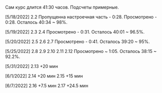 Сам курс длится 41:30 часов.
Подсчеты примерные.

[5/18/2022]
2.2
Пропущенна настроечная часть - 0:28.
Просмотрено - 0:28.
Осталось 40:34 ~ 98%.

[5/19/2022]
2.3
2.4
Просмотрено - 0:31.
Осталось 40:01 ~ 96.5%.

[5/20/2022]
2.5
2.6
2.7
Просмотрено - 0:41.
Осталось 39:20 ~ 95%.

[5/25/2022]
2.8
2.9
2.10
2.11
2.12
Просмотрено ~ 1:05.
Осталось 38:15 ~ 92.2%.

[5/31/2022]
2.13 +20 мин

[6/1/2022]
2.14 +20 мин
2.15 +15 мин

[6/7/2022]
2.16 +7.5 мин
2.17 +24.5 мин